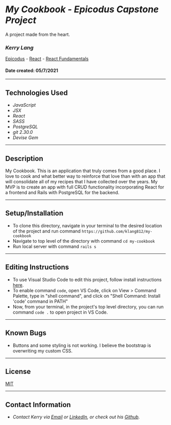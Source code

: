 # _My Cookbook - Epicodus Capstone Project_
A project made from the heart.

### _**Kerry Lang**_

[Epicodus](https://www.epicodus.com/) - [React](https://www.learnhowtoprogram.com/react) - [React Fundamentals](https://www.learnhowtoprogram.com/react/react-fundamentals)


#### Date created: 05/7/2021
---

## Technologies Used

* _JavaScript_
* _JSX_
* _React_
* _SASS_
* _PostgreSQL_
* _git 2.30.0_
* _Devise Gem_

---

## Description

My Cookbook.  This is an application that truly comes from a good place.  I love to cook and what better way to reinforce that love than with an app that will consolidate all of my recipes that I have collected over the years.  My MVP is to create an app with full CRUD functionality incorporating React for a frontend and Rails with PostgreSQL for the backend.  

---

## Setup/Installation

* To clone this directory, navigate in your terminal to the desired location of the project and run command `https://github.com/klang812/my-cookbook`
* Navigate to top level of the directory with command `cd my-cookbook`
* Run local server with command `rails s`

---

## Editing Instructions

* To use Visual Studio Code to edit this project, follow install instructions [here](https://code.visualstudio.com/).
* To enable command `code`, open VS Code, click on View > Command Palette, type in "shell command", and click on "Shell Command: Install 'code' command in PATH"
* Now, from your terminal, in the project's top level directory, you can run command `code .` to open project in VS Code.

---

## Known Bugs

* Buttons and some styling is not working.  I believe the bootstrap is overwriting my custom CSS.

---

## License

[MIT](LICENSE.txt)

---

## Contact Information

* _Contact Kerry via [Email](mailto:klang812@gmail.com) or [LinkedIn](https://www.linkedin.com/in/kerrylang1/), or check out his [Github](https://github.com/klang812)._


